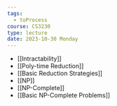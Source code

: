 ```yaml
---
tags:
  - toProcess
course: CS3230
type: lecture
date: 2023-10-30 Monday
---
```

- [[Intractability]]
- [[Poly-time Reduction]]
- [[Basic Reduction Strategies]]
- [[NP]]
- [[NP-Complete]]
- [[Basic NP-Complete Problems]]
